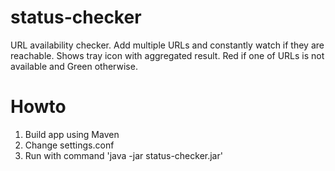 status-checker
===========

URL availability checker. Add multiple URLs and constantly watch if they are reachable.
Shows tray icon with aggregated result. Red if one of URLs is not available and Green otherwise.

# Howto
1. Build app using Maven
2. Change settings.conf
3. Run with command 'java -jar status-checker.jar'
